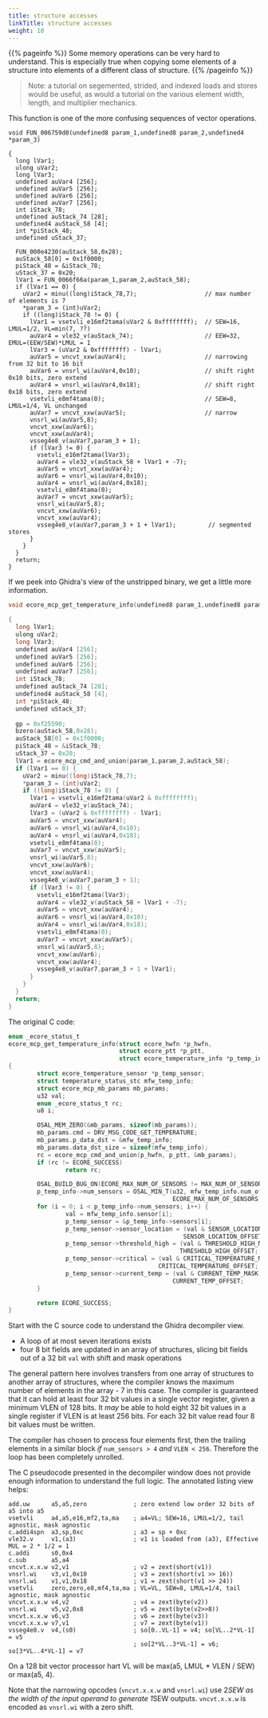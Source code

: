 ```yaml
---
title: structure accesses
linkTitle: structure accesses
weight: 10
---
```


{{% pageinfo %}}
Some memory operations can be very hard to understand.  This is especially true
when copying some elements of a structure into elements of a different class
of structure.
{{% /pageinfo %}}

>Note: a tutorial on segemented, strided, and indexed loads and stores would be useful,
>      as would a tutorial on the various element width, length, and multiplier mechanics.

This function is one of the more confusing sequences of vector operations.

```text
void FUN_006759d0(undefined8 param_1,undefined8 param_2,undefined4 *param_3)

{
  long lVar1;
  ulong uVar2;
  long lVar3;
  undefined auVar4 [256];
  undefined auVar5 [256];
  undefined auVar6 [256];
  undefined auVar7 [256];
  int iStack_78;
  undefined auStack_74 [28];
  undefined4 auStack_58 [4];
  int *piStack_48;
  undefined uStack_37;
  
  FUN_000e4230(auStack_58,0x28);
  auStack_58[0] = 0x1f0000;
  piStack_48 = &iStack_78;
  uStack_37 = 0x20;
  lVar1 = FUN_0066f66a(param_1,param_2,auStack_58);
  if (lVar1 == 0) {
    uVar2 = minu((long)iStack_78,7);                   // max number of elements is 7
    *param_3 = (int)uVar2;
    if ((long)iStack_78 != 0) {
      lVar1 = vsetvli_e16mf2tama(uVar2 & 0xffffffff);  // SEW=16, LMUL=1/2, VL=min(7, ??)
      auVar4 = vle32_v(auStack_74);                    // EEW=32, EMUL=(EEW/SEW)*LMUL = 1
      lVar3 = (uVar2 & 0xffffffff) - lVar1;
      auVar5 = vncvt_xxw(auVar4);                      // narrowing from 32 bit to 16 bit
      auVar6 = vnsrl_wi(auVar4,0x10);                  // shift right 0x10 bits, zero extend
      auVar4 = vnsrl_wi(auVar4,0x18);                  // shift right 0x18 bits, zero extend
      vsetvli_e8mf4tama(0);                            // SEW=8, LMUL=1/4, VL unchanged
      auVar7 = vncvt_xxw(auVar5);                      // narrow 
      vnsrl_wi(auVar5,8);
      vncvt_xxw(auVar6);
      vncvt_xxw(auVar4);
      vsseg4e8_v(auVar7,param_3 + 1);
      if (lVar3 != 0) {
        vsetvli_e16mf2tama(lVar3);
        auVar4 = vle32_v(auStack_58 + lVar1 + -7);
        auVar5 = vncvt_xxw(auVar4);
        auVar6 = vnsrl_wi(auVar4,0x10);
        auVar4 = vnsrl_wi(auVar4,0x18);
        vsetvli_e8mf4tama(0);
        auVar7 = vncvt_xxw(auVar5);
        vnsrl_wi(auVar5,8);
        vncvt_xxw(auVar6);
        vncvt_xxw(auVar4);
        vsseg4e8_v(auVar7,param_3 + 1 + lVar1);         // segmented stores
      }
    }
  }
  return;
}
```

If we peek into Ghidra's view of the unstripped binary, we get a little more information.

```c
void ecore_mcp_get_temperature_info(undefined8 param_1,undefined8 param_2,undefined4 *param_3)

{
  long lVar1;
  ulong uVar2;
  long lVar3;
  undefined auVar4 [256];
  undefined auVar5 [256];
  undefined auVar6 [256];
  undefined auVar7 [256];
  int iStack_78;
  undefined auStack_74 [28];
  undefined4 auStack_58 [4];
  int *piStack_48;
  undefined uStack_37;
  
  gp = 0xf25590;
  bzero(auStack_58,0x28);
  auStack_58[0] = 0x1f0000;
  piStack_48 = &iStack_78;
  uStack_37 = 0x20;
  lVar1 = ecore_mcp_cmd_and_union(param_1,param_2,auStack_58);
  if (lVar1 == 0) {
    uVar2 = minu((long)iStack_78,7);
    *param_3 = (int)uVar2;
    if ((long)iStack_78 != 0) {
      lVar1 = vsetvli_e16mf2tama(uVar2 & 0xffffffff);
      auVar4 = vle32_v(auStack_74);
      lVar3 = (uVar2 & 0xffffffff) - lVar1;
      auVar5 = vncvt_xxw(auVar4);
      auVar6 = vnsrl_wi(auVar4,0x10);
      auVar4 = vnsrl_wi(auVar4,0x18);
      vsetvli_e8mf4tama(0);
      auVar7 = vncvt_xxw(auVar5);
      vnsrl_wi(auVar5,8);
      vncvt_xxw(auVar6);
      vncvt_xxw(auVar4);
      vsseg4e8_v(auVar7,param_3 + 1);
      if (lVar3 != 0) {
        vsetvli_e16mf2tama(lVar3);
        auVar4 = vle32_v(auStack_58 + lVar1 + -7);
        auVar5 = vncvt_xxw(auVar4);
        auVar6 = vnsrl_wi(auVar4,0x10);
        auVar4 = vnsrl_wi(auVar4,0x18);
        vsetvli_e8mf4tama(0);
        auVar7 = vncvt_xxw(auVar5);
        vnsrl_wi(auVar5,8);
        vncvt_xxw(auVar6);
        vncvt_xxw(auVar4);
        vsseg4e8_v(auVar7,param_3 + 1 + lVar1);
      }
    }
  }
  return;
}
```

The original C code:

```c
enum _ecore_status_t
ecore_mcp_get_temperature_info(struct ecore_hwfn *p_hwfn,
                               struct ecore_ptt *p_ptt,
                               struct ecore_temperature_info *p_temp_info)
{
        struct ecore_temperature_sensor *p_temp_sensor;
        struct temperature_status_stc mfw_temp_info;
        struct ecore_mcp_mb_params mb_params;
        u32 val;
        enum _ecore_status_t rc;
        u8 i;

        OSAL_MEM_ZERO(&mb_params, sizeof(mb_params));
        mb_params.cmd = DRV_MSG_CODE_GET_TEMPERATURE;
        mb_params.p_data_dst = &mfw_temp_info;
        mb_params.data_dst_size = sizeof(mfw_temp_info);
        rc = ecore_mcp_cmd_and_union(p_hwfn, p_ptt, &mb_params);
        if (rc != ECORE_SUCCESS)
                return rc;

        OSAL_BUILD_BUG_ON(ECORE_MAX_NUM_OF_SENSORS != MAX_NUM_OF_SENSORS);
        p_temp_info->num_sensors = OSAL_MIN_T(u32, mfw_temp_info.num_of_sensors,
                                              ECORE_MAX_NUM_OF_SENSORS);
        for (i = 0; i < p_temp_info->num_sensors; i++) {
                val = mfw_temp_info.sensor[i];
                p_temp_sensor = &p_temp_info->sensors[i];
                p_temp_sensor->sensor_location = (val & SENSOR_LOCATION_MASK) >>
                                                 SENSOR_LOCATION_OFFSET;
                p_temp_sensor->threshold_high = (val & THRESHOLD_HIGH_MASK) >>
                                                THRESHOLD_HIGH_OFFSET;
                p_temp_sensor->critical = (val & CRITICAL_TEMPERATURE_MASK) >>
                                          CRITICAL_TEMPERATURE_OFFSET;
                p_temp_sensor->current_temp = (val & CURRENT_TEMP_MASK) >>
                                              CURRENT_TEMP_OFFSET;
        }

        return ECORE_SUCCESS;
}
```

Start with the C source code to understand the Ghidra decompiler view.

* A loop of at most seven iterations exists
* four 8 bit fields are updated in an array of structures, slicing bit fields out of a 32 bit `val` with
  shift and mask operations

The general pattern here involves transfers from one array of structures to another array of structures,
where the compiler knows the maximum number of elements in the array - 7 in this case.  The compiler is guaranteed that
it can hold at least four 32 bit values in a single vector register, given a minimum VLEN of 128 bits.  It *may* be able
to hold eight 32 bit values in a single register if VLEN is at least 256 bits.  For each 32 bit value read four 8 bit values must
be written.

The compiler has chosen to process four elements first, then the trailing elements in a similar block *if* `num_sensors > 4` *and* `VLEN < 256`.
Therefore the loop has been completely unrolled.

The C pseudocode presented in the decompiler window does not provide enough information to understand the full logic.
The annotated listing view helps:

```text
add.uw      a5,a5,zero             ; zero extend low order 32 bits of a5 into a5
vsetvli     a4,a5,e16,mf2,ta,ma    ; a4=VL; SEW=16, LMUL=1/2, tail agnostic, mask agnostic
c.addi4spn  a3,sp,0xc              ; a3 = sp + 0xc
vle32.v     v1,(a3)                ; v1 is loaded from (a3), Effective MUL = 2 * 1/2 = 1
c.addi      s0,0x4
c.sub       a5,a4
vncvt.x.x.w v2,v1                  ; v2 = zext(short(v1))
vnsrl.wi    v3,v1,0x10             ; v3 = zext(short(v1 >> 16))
vnsrl.wi    v1,v1,0x18             ; v1 = zext(short(v1 >> 24))
vsetvli     zero,zero,e8,mf4,ta,ma ; VL=VL, SEW=8, LMUL=1/4, tail agnostic, mask agnostic
vncvt.x.x.w v4,v2                  ; v4 = zext(byte(v2))
vnsrl.wi    v5,v2,0x8              ; v5 = zext(byte(v2>>8))
vncvt.x.x.w v6,v3                  ; v6 = zext(byte(v3))
vncvt.x.x.w v7,v1                  ; v7 = zext(byte(v1))
vsseg4e8.v  v4,(s0)                ; so[0..VL-1] = v4; so[VL..2*VL-1] = v5
                                   ; so[2*VL..3*VL-1] = v6; so[3*VL..4*VL-1] = v7
```

On a 128 bit vector processor hart VL will be max(a5, LMUL * VLEN / SEW) or max(a5, 4).

Note that the narrowing opcodes (`vncvt.x.x.w` and `vnsrl.wi`) use 2*SEW as the width of the input operand
to generate 1*SEW outputs.  `vncvt.x.x.w` is encoded as `vnsrl.wi` with a zero shift.


